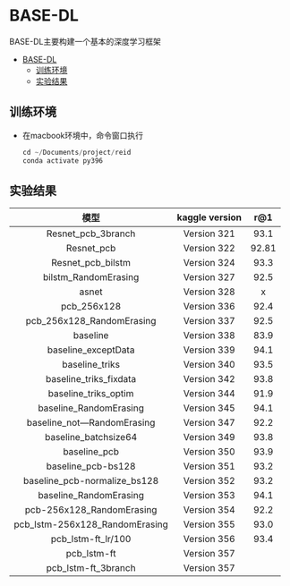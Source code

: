 
# BASE-DL

BASE-DL主要构建一个基本的深度学习框架

- [BASE-DL](#base-dl)
  - [训练环境](#训练环境)
  - [实验结果](#实验结果)


## 训练环境  

- 在macbook环境中，命令窗口执行

    ```python 
    cd ~/Documents/project/reid
    conda activate py396
    ```

## 实验结果

|              模型              | kaggle version |  r@1  |
| :----------------------------: | :------------: | :---: |
|       Resnet_pcb_3branch       |  Version 321   | 93.1  |
|           Resnet_pcb           |  Version 322   | 92.81 |
|       Resnet_pcb_bilstm        |  Version 324   | 93.3  |
|      bilstm_RandomErasing      |  Version 327   | 92.5  |
|             asnet              |  Version 328   |   x   |
|          pcb_256x128           |  Version 336   | 92.4  |
|   pcb_256x128_RandomErasing    |  Version 337   | 92.5  |
|            baseline            |  Version 338   | 83.9  |
|      baseline_exceptData       |  Version 339   | 94.1  |
|         baseline_triks         |  Version 340   | 93.5  |
|     baseline_triks_fixdata     |  Version 342   | 93.8  |
|      baseline_triks_optim      |  Version 344   | 91.9  |
|     baseline_RandomErasing     |  Version 345   | 94.1  |
|   baseline_not—RandomErasing   |  Version 347   | 92.2  |
|      baseline_batchsize64      |  Version 349   | 93.8  |
|          baseline_pcb          |  Version 350   | 93.9  |
|       baseline_pcb-bs128       |  Version 351   | 93.2  |
|  baseline_pcb-normalize_bs128  |  Version 352   | 93.2  |
|     baseline_RandomErasing     |  Version 353   | 94.1  |
|   pcb-256x128_RandomErasing    |  Version 354   | 92.2  |
| pcb_lstm-256x128_RandomErasing |  Version 355   | 93.0  |
|       pcb_lstm-ft_lr/100       |  Version 356   | 93.4  |
|          pcb_lstm-ft           |  Version 357   |       |
|       pcb_lstm-ft_3branch       |  Version 357   |       |

